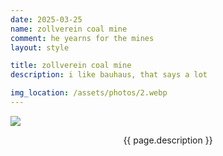 ```yaml
---
date: 2025-03-25
name: zollverein coal mine
comment: he yearns for the mines
layout: style

title: zollverein coal mine
description: i like bauhaus, that says a lot

img_location: /assets/photos/2.webp
---
```

<div class="row justify-content-center photo-container">
    <div class="col-10" style="max-height: 400px">
        <img style="margin: auto;display: block; max-width: 100%; max-height: 100%; object-fit: scale-down;" src="{{ page.img_location }}"/>
    <div>
    <p class="mt-1 mb-0" style="text-align: center;">{{ page.description }}</p>
</div>








